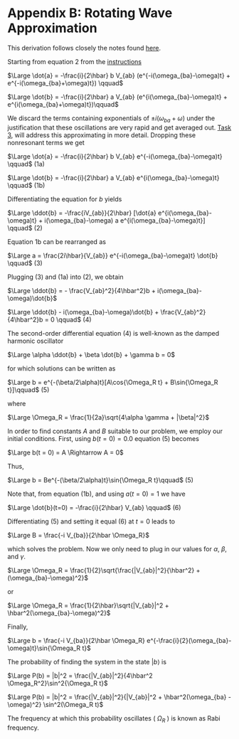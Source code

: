 # Appendix B: Rotating Wave Approximation

This derivation follows closely the notes found [here](https://chem.libretexts.org/Bookshelves/Physical_and_Theoretical_Chemistry_Textbook_Maps/Time_Dependent_Quantum_Mechanics_and_Spectroscopy_(Tokmakoff)/03%3A__Time-Evolution_Operator/3.04%3A_Resonant_Driving_of_a_Two-Level_System).

Starting from equation 2 from the [instructions](instructions.md)

$\Large \dot{a} = -\frac{i}{2\hbar} b  V_{ab} (e^{-i(\omega_{ba}-\omega)t} + e^{-i(\omega_{ba}+\omega)t}) \qquad$ 

$\Large \dot{b} = -\frac{i}{2\hbar} a V_{ab} (e^{i(\omega_{ba}-\omega)t} + e^{i(\omega_{ba}+\omega)t})\qquad$ 

We discard the terms containing exponentials of $\pm i(\omega_{ba} + \omega)$ under the justification that these oscillations are very rapid and get averaged out. [Task 3](instructions.md#task-3-comparing-numerical-integration-to-the-rwa-result), will address this approximating in more detail. Dropping these nonresonant terms we get

$\Large \dot{a} = -\frac{i}{2\hbar} b  V_{ab} e^{-i(\omega_{ba}-\omega)t} \qquad$ (1a)

$\Large \dot{b} = -\frac{i}{2\hbar} a V_{ab} e^{i(\omega_{ba}-\omega)t} \qquad$ (1b)

Differentiating the equation for $b$ yields

$\Large \ddot{b} = -\frac{iV_{ab}}{2\hbar} [\dot{a} e^{i(\omega_{ba}-\omega)t} + i(\omega_{ba}-\omega) a e^{i(\omega_{ba}-\omega)t}] \qquad$ (2)

Equation 1b can be rearranged as

$\Large a = \frac{2i\hbar}{V_{ab}} e^{-i(\omega_{ba}-\omega)t} \dot{b} \qquad$ (3)

Plugging (3) and (1a) into (2), we obtain

$\Large \ddot{b} = - \frac{V_{ab}^2}{4\hbar^2}b + i(\omega_{ba}-\omega)\dot{b}$

$\Large \ddot{b} - i(\omega_{ba}-\omega)\dot{b} + \frac{V_{ab}^2}{4\hbar^2}b = 0 \qquad$ (4)

The second-order differential equation (4) is well-known as the damped harmonic oscillator

$\Large \alpha \ddot{b} + \beta \dot{b} + \gamma b = 0$

for which solutions can be written as

$\Large b = e^{-(\beta/2\alpha)t}[A\cos{\Omega_R t} + B\sin{\Omega_R t}]\qquad$ (5)

where

$\Large \Omega_R = \frac{1}{2a}\sqrt{4\alpha \gamma + |\beta|^2}$ 

In order to find constants $A$ and $B$ suitable to our problem, we employ our initial conditions. First, using $b(t=0) = 0.0$ equation (5) becomes

$\Large b(t = 0) = A \Rightarrow  A = 0$ 

Thus, 

$\Large b = Be^{-(\beta/2\alpha)t}\sin{\Omega_R t}\qquad$ (5)

Note that, from equation (1b), and using $a(t=0) = 1$ we have 

$\Large \dot{b}(t=0) = -\frac{i}{2\hbar} V_{ab} \qquad$ (6)

Differentiating (5) and setting it equal (6) at $t = 0$ leads to

$\Large B = \frac{-i V_{ba}}{2\hbar \Omega_R}$

which solves the problem. Now we only need to plug in our values for $\alpha$, $\beta$, and $\gamma$. 

$\Large \Omega_R = \frac{1}{2}\sqrt{\frac{|V_{ab}|^2}{\hbar^2} + (\omega_{ba}-\omega)^2}$ 

or

$\Large \Omega_R = \frac{1}{2\hbar}\sqrt{|V_{ab}|^2 + \hbar^2(\omega_{ba}-\omega)^2}$ 

Finally,

$\Large b = \frac{-i V_{ba}}{2\hbar \Omega_R} e^{-\frac{i}{2}(\omega_{ba}-\omega)t}\sin{\Omega_R t}$

The probability of finding the system in the state $|b\rangle$ is

$\Large P(b) = |b|^2 = \frac{|V_{ab}|^2}{4\hbar^2 \Omega_R^2}\sin^2{\Omega_R t}$

$\Large P(b) = |b|^2 = \frac{|V_{ab}|^2}{|V_{ab}|^2 + \hbar^2(\omega_{ba} - \omega)^2} \sin^2(\Omega_R t)$

The frequency at which this probability oscillates ( $\Omega_R$ ) is known as Rabi frequency.
